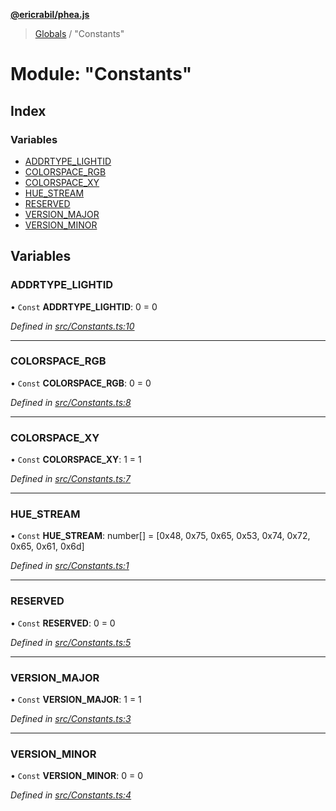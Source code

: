 **[@ericrabil/phea.js](../README.md)**

> [Globals](../README.md) / "Constants"

# Module: "Constants"

## Index

### Variables

* [ADDRTYPE\_LIGHTID](_constants_.md#addrtype_lightid)
* [COLORSPACE\_RGB](_constants_.md#colorspace_rgb)
* [COLORSPACE\_XY](_constants_.md#colorspace_xy)
* [HUE\_STREAM](_constants_.md#hue_stream)
* [RESERVED](_constants_.md#reserved)
* [VERSION\_MAJOR](_constants_.md#version_major)
* [VERSION\_MINOR](_constants_.md#version_minor)

## Variables

### ADDRTYPE\_LIGHTID

• `Const` **ADDRTYPE\_LIGHTID**: 0 = 0

*Defined in [src/Constants.ts:10](https://github.com/EricRabil/phea.js/blob/66a21c7/src/Constants.ts#L10)*

___

### COLORSPACE\_RGB

• `Const` **COLORSPACE\_RGB**: 0 = 0

*Defined in [src/Constants.ts:8](https://github.com/EricRabil/phea.js/blob/66a21c7/src/Constants.ts#L8)*

___

### COLORSPACE\_XY

• `Const` **COLORSPACE\_XY**: 1 = 1

*Defined in [src/Constants.ts:7](https://github.com/EricRabil/phea.js/blob/66a21c7/src/Constants.ts#L7)*

___

### HUE\_STREAM

• `Const` **HUE\_STREAM**: number[] = [0x48, 0x75, 0x65, 0x53, 0x74, 0x72, 0x65, 0x61, 0x6d]

*Defined in [src/Constants.ts:1](https://github.com/EricRabil/phea.js/blob/66a21c7/src/Constants.ts#L1)*

___

### RESERVED

• `Const` **RESERVED**: 0 = 0

*Defined in [src/Constants.ts:5](https://github.com/EricRabil/phea.js/blob/66a21c7/src/Constants.ts#L5)*

___

### VERSION\_MAJOR

• `Const` **VERSION\_MAJOR**: 1 = 1

*Defined in [src/Constants.ts:3](https://github.com/EricRabil/phea.js/blob/66a21c7/src/Constants.ts#L3)*

___

### VERSION\_MINOR

• `Const` **VERSION\_MINOR**: 0 = 0

*Defined in [src/Constants.ts:4](https://github.com/EricRabil/phea.js/blob/66a21c7/src/Constants.ts#L4)*
